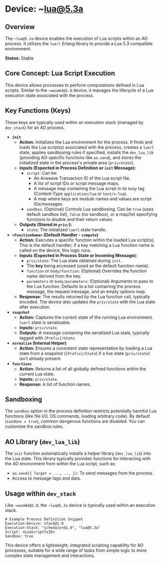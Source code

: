# Device: ~lua@5.3a

## Overview

The `~lua@5.3a` device enables the execution of Lua scripts within an AO process. It utilizes the `luerl` Erlang library to provide a Lua 5.3 compatible environment.

**Status:** Stable

## Core Concept: Lua Script Execution

This device allows processes to perform computations defined in Lua scripts. Similar to the `~wasm64@1.0` device, it manages the lifecycle of a Lua execution state associated with the process.

## Key Functions (Keys)

These keys are typically used within an execution stack (managed by `dev_stack`) for an AO process.

*   **`init`**
    *   **Action:** Initializes the Lua environment for the process. It finds and loads the Lua script(s) associated with the process, creates a `luerl` state, applies sandboxing rules if specified, installs the `dev_lua_lib` (providing AO-specific functions like `ao.send`), and stores the initialized state in the process's private area (`priv/state`).
    *   **Inputs (Expected in Process Definition or `init` Message):**
        *   `script`: Can be:
            *   An Arweave Transaction ID of the Lua script file.
            *   A list of script IDs or script message maps.
            *   A message map containing the Lua script in its `body` tag (Content-Type `application/lua` or `text/x-lua`).
            *   A map where keys are module names and values are script IDs/messages.
        *   `sandbox`: (Optional) Controls Lua sandboxing. Can be `true` (uses default sandbox list), `false` (no sandbox), or a map/list specifying functions to disable and their return values.
    *   **Outputs (Stored in `priv/`):**
        *   `state`: The initialized `luerl` state handle.
*   **`<FunctionName>` (Default Handler - `compute`)**
    *   **Action:** Executes a specific function within the loaded Lua script(s). This is the default handler; if a key matching a Lua function name is called on the device, this logic runs.
    *   **Inputs (Expected in Process State or Incoming Message):**
        *   `priv/state`: The Lua state obtained during `init`.
        *   The **key** being accessed (used as the default function name).
        *   `function` or `body/function`: (Optional) Overrides the function name derived from the key.
        *   `parameters` or `body/parameters`: (Optional) Arguments to pass to the Lua function. Defaults to a list containing the process message, the request message, and an empty options map.
    *   **Response:** The results returned by the Lua function call, typically encoded. The device also updates the `priv/state` with the Lua state after execution.
*   **`snapshot`**
    *   **Action:** Captures the current state of the running Lua environment. `luerl` state is serializable.
    *   **Inputs:** `priv/state`.
    *   **Outputs:** A message containing the serialized Lua state, typically tagged with `[Prefix]/State`.
*   **`normalize` (Internal Helper)**
    *   **Action:** Ensures a consistent state representation by loading a Lua state from a snapshot (`[Prefix]/State`) if a live state (`priv/state`) isn't already present.
*   **`functions`**
    *   **Action:** Returns a list of all globally defined functions within the current Lua state.
    *   **Inputs:** `priv/state`.
    *   **Response:** A list of function names.

## Sandboxing

The `sandbox` option in the process definition restricts potentially harmful Lua functions (like file I/O, OS commands, loading arbitrary code). By default (`sandbox = true`), common dangerous functions are disabled. You can customize the sandbox rules.

## AO Library (`dev_lua_lib`)

The `init` function automatically installs a helper library (`dev_lua_lib`) into the Lua state. This library typically provides functions for interacting with the AO environment from within the Lua script, such as:

*   `ao.send({ Target = ..., ... })`: To send messages from the process.
*   Access to message tags and data.

## Usage within `dev_stack`

Like `~wasm64@1.0`, the `~lua@5.3a` device is typically used within an execution stack.

```text
# Example Process Definition Snippet
Execution-Device: stack@1.0
Execution-Stack: "scheduler@1.0", "lua@5.3a"
Script: <LuaScriptTxID>
Sandbox: true
```

This device offers a lightweight, integrated scripting capability for AO processes, suitable for a wide range of tasks from simple logic to more complex state management and interactions.
